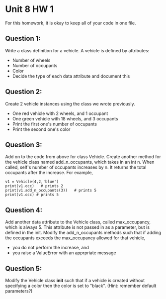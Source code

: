 # Unit 8 HW 1
For this homework, it is okay to keep all of your code in one file.
## Question 1:
Write a class definition for a vehicle. A vehicle is defined by attributes:
* Number of wheels
* Number of occupants
* Color 
* Decide the type of each data attribute and document this

## Question 2:
Create 2 vehicle instances using the class we wrote previously. 
* One red vehicle with 2 wheels, and 1 occupant
* One green vehicle with 18 wheels, and 3 occupants
* Print the first one's number of occupants
* Print the second one's color

## Question 3:
Add on to the code from above for class Vehicle.
Create another method for the vehicle class named add_n_occupants, which takes in an int n. 
When called, self's number of occupants increases by n. It returns the total occupants after the increase. 
For example,

```
v1 = Vehicle(4,2,'blue')
print(v1.occ)   # prints 2
print(v1.add_n_occupants(3))   # prints 5
print(v1.occ) # prints 5
```

## Question 4:
Add another data attribute to the Vehicle class, called max_occupancy,
which is always 5. This attribute is not passed in as a parameter, but 
is defined in the init.
Modify the add_n_occupants methods such that if adding the occupants exceeds the max_occupancy allowed for that vehicle, 
  * you do not perform the increase, and
  * you raise a ValueError with an apprpriate message

## Question 5:
Modify the Vehicle class __init__ such that if a vehicle is created without specifying a color then the color is set to "black".
(Hint: remember default parameters?)

